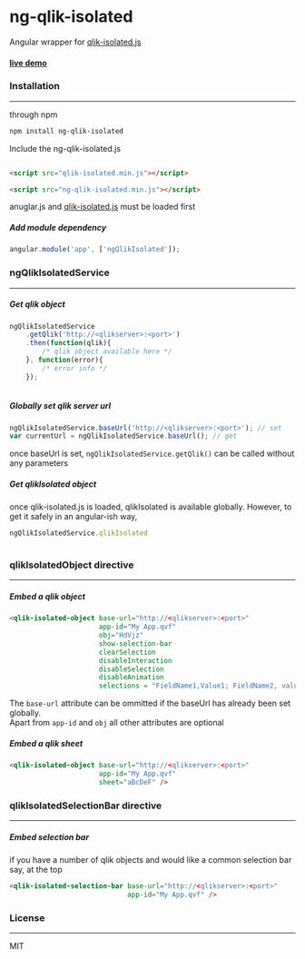 # ng-qlik-isolated

Angular wrapper for [qlik-isolated.js](https://github.com/hrivks/qlik-isolated)

#### [live demo](http://meetvikas.net/misc/qlik-isolated/demo/Index.html) 
 
### Installation
---

through npm

```bash
npm install ng-qlik-isolated
```

Include the ng-qlik-isolated.js 
```HTML

<script src="qlik-isolated.min.js"></script> 

<script src="ng-qlik-isolated.min.js"></script>
```
anuglar.js and [qlik-isolated.js](https://github.com/hrivks/qlik-isolated) must be loaded first

##### Add module dependency
```javascript
angular.module('app', ['ngQlikIsolated']);
```

### ngQlikIsolatedService
---
##### Get qlik object
```javascript
ngQlikIsolatedService
    .getQlik('http://<qlikserver>:<port>')
    .then(function(qlik){ 
        /* qlik object available here */
    }, function(error){
        /* error info */
    });
    
```

##### Globally set qlik server url
```javascript
ngQlikIsolatedService.baseUrl('http://<qlikserver>:<port>'); // set
var currentUrl = ngQlikIsolatedService.baseUrl(); // get
```
once baseUrl is set, `ngQlikIsolatedService.getQlik()` can be called without any parameters

##### Get qlikIsolated object
once qlik-isolated.js is loaded, qlikIsolated is available globally. However, to get it safely in an angular-ish way,
```javascript
ngQlikIsolatedService.qlikIsolated
    
```

### qlikIsolatedObject directive
---
##### Embed a qlik object

```html
<qlik-isolated-object base-url="http://<qlikserver>:<port>"
                      app-id="My App.qvf"
                      obj="HdVjz"
                      show-selection-bar
                      clearSelection
                      disableInteraction
                      disableSelection
                      disableAnimation
                      selections = "FieldName1,Value1; FieldName2, value1, value2" />
```
The `base-url` attribute can be ommitted if the baseUrl has already been set globally. <br>
Apart from `app-id` and `obj` all other attributes are optional

##### Embed a qlik sheet

```html
<qlik-isolated-object base-url="http://<qlikserver>:<port>"
                      app-id="My App.qvf"
					  sheet="aBcDeF" />
```
### qlikIsolatedSelectionBar directive
---

##### Embed selection bar
if you have a number of qlik objects and would like a common selection bar say, at the top

```HTML
<qlik-isolated-selection-bar base-url="http://<qlikserver>:<port>"
                             app-id="My App.qvf" />
```

### License
---
MIT